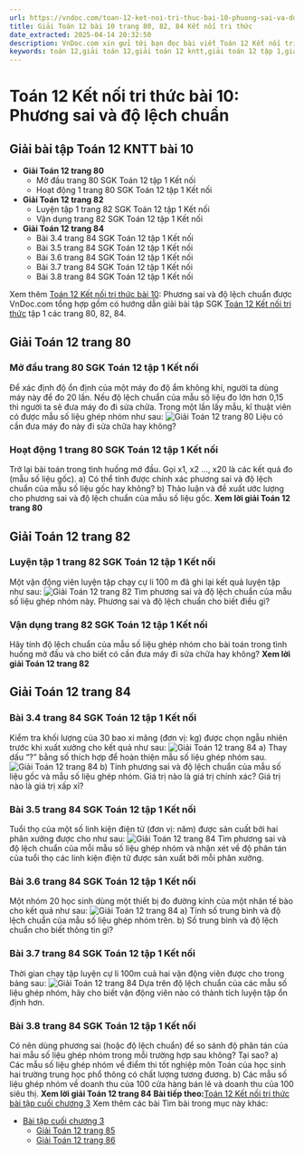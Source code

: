 ```yaml
---
url: https://vndoc.com/toan-12-ket-noi-tri-thuc-bai-10-phuong-sai-va-do-lech-chuan-320385
title: Giải Toán 12 bài 10 trang 80, 82, 84 Kết nối tri thức
date_extracted: 2025-04-14 20:32:50
description: VnDoc.com xin gửi tới bạn đọc bài viết Toán 12 Kết nối tri thức bài 10: Phương sai và độ lệch chuẩn. Mời các bạn cùng theo dõi bài viết dưới đây nhé.
keywords: toán 12,giải toán 12,giải toán 12 kntt,giải toán 12 tập 1,giải toán 12 kết nối tri thức,toán 12 kết nối tri thức tập 1,toán 12 kết nối tri thức,Toán 12 KNTT Bài 10,giải Toán 12 Kết nối tri thức Bài 10,Toán 12 Kết nối tri thức bài 10,Toán 12 Kết nối tri thức bài 10 Phương sai và độ lệch chuẩn,Phương sai và độ lệch chuẩn,giải toán 12 trang 80,giải toán 12 trang 82,giải toán 12 trang 84
---
```


# Toán 12 Kết nối tri thức bài 10: Phương sai và độ lệch chuẩn
## Giải bài tập Toán 12 KNTT bài 10
  * **Giải Toán 12 trang 80**
    * Mở đầu trang 80 SGK Toán 12 tập 1 Kết nối
    * Hoạt động 1 trang 80 SGK Toán 12 tập 1 Kết nối
  * **Giải Toán 12 trang 82**
    * Luyện tập 1 trang 82 SGK Toán 12 tập 1 Kết nối
    * Vận dụng trang 82 SGK Toán 12 tập 1 Kết nối
  * **Giải Toán 12 trang 84**
    * Bài 3.4 trang 84 SGK Toán 12 tập 1 Kết nối
    * Bài 3.5 trang 84 SGK Toán 12 tập 1 Kết nối
    * Bài 3.6 trang 84 SGK Toán 12 tập 1 Kết nối
    * Bài 3.7 trang 84 SGK Toán 12 tập 1 Kết nối
    * Bài 3.8 trang 84 SGK Toán 12 tập 1 Kết nối

Xem thêm
[Toán 12 Kết nối tri thức bài 10](<https://vndoc.com/toan-12-ket-noi-tri-thuc-bai-10-phuong-sai-va-do-lech-chuan-320385>): Phương sai và độ lệch chuẩn được VnDoc.com tổng hợp gồm có hướng dẫn giải bài tập SGK [Toán 12 Kết nối tri thức](<https://vndoc.com/toan-12-ket-noi-tri-thuc>) tập 1 các trang 80, 82, 84.
## Giải Toán 12 trang 80
### Mở đầu trang 80 SGK Toán 12 tập 1 Kết nối
Để xác định độ ổn định của một máy đo độ ẩm không khí, người ta dùng máy này để đo 20 lần. Nếu độ lệch chuẩn của mẫu số liệu đo lớn hơn 0,15 thì người ta sẽ đưa máy đo đi sửa chữa. Trong một lần lấy mẫu, kĩ thuật viên có được mẫu số liệu ghép nhóm như sau:
![Giải Toán 12 trang 80](https://i.vdoc.vn/data/image/2024/05/17/toan-12-ket-noi-tri-thuc-bai-10-1.png)
Liệu có cần đưa máy đo này đi sửa chữa hay không?
### Hoạt động 1 trang 80 SGK Toán 12 tập 1 Kết nối
Trở lại bài toán trong tình huống mở đầu. Gọi x1, x2 …, x20 là các kết quả đo \(mẫu số liệu gốc\).
a\) Có thể tính được chính xác phương sai và độ lệch chuẩn của mẫu số liệu gốc hay không?
b\) Thảo luận và đề xuất ước lượng cho phương sai và độ lệch chuẩn của mẫu số liệu gốc.
**Xem lời giải Toán 12 trang 80**
## Giải Toán 12 trang 82
### Luyện tập 1 trang 82 SGK Toán 12 tập 1 Kết nối
Một vận động viên luyện tập chạy cự li 100 m đã ghi lại kết quả luyện tập như sau:
![Giải Toán 12 trang 82](https://i.vdoc.vn/data/image/2024/05/17/toan-12-ket-noi-tri-thuc-bai-10-2.png)
Tìm phương sai và độ lệch chuẩn của mẫu số liệu ghép nhóm này. Phương sai và độ lệch chuẩn cho biết điều gì?
### Vận dụng trang 82 SGK Toán 12 tập 1 Kết nối
Hãy tính độ lệch chuẩn của mẫu số liệu ghép nhóm cho bài toán trong tình huống mở đầu và cho biết có cần đưa máy đi sửa chữa hay không?
**Xem lời giải Toán 12 trang 82**
## Giải Toán 12 trang 84
### Bài 3.4 trang 84 SGK Toán 12 tập 1 Kết nối
Kiểm tra khối lượng của 30 bao xi măng \(đơn vị: kg\) được chọn ngẫu nhiên trước khi xuất xưởng cho kết quả như sau:
![Giải Toán 12 trang 84](https://i.vdoc.vn/data/image/2024/05/17/toan-12-ket-noi-tri-thuc-bai-10-3.png)
a\) Thay dấu “?” bằng số thích hợp để hoàn thiện mẫu số liệu ghép nhóm sau.
![Giải Toán 12 trang 84](https://i.vdoc.vn/data/image/2024/05/17/toan-12-ket-noi-tri-thuc-bai-10-4.png)
b\) Tính phương sai và độ lệch chuẩn của mẫu số liệu gốc và mẫu số liệu ghép nhóm. Giá trị nào là giá trị chính xác? Giá trị nào là giá trị xấp xỉ?
### Bài 3.5 trang 84 SGK Toán 12 tập 1 Kết nối
Tuổi thọ của một số linh kiện điện tử \(đơn vị: năm\) được sản cuất bởi hai phân xưởng được cho như sau:
![Giải Toán 12 trang 84](https://i.vdoc.vn/data/image/2024/05/17/toan-12-ket-noi-tri-thuc-bai-10-5.png)
Tìm phương sai và độ lệch chuẩn của mỗi mẫu số liệu ghép nhóm và nhận xét về độ phân tán của tuổi thọ các linh kiện điện tử được sản xuất bởi mỗi phân xưởng.
### Bài 3.6 trang 84 SGK Toán 12 tập 1 Kết nối
Một nhóm 20 học sinh dùng một thiết bị đo đường kính của một nhân tế bào cho kết quả như sau:
![Giải Toán 12 trang 84](https://i.vdoc.vn/data/image/2024/05/17/toan-12-ket-noi-tri-thuc-bai-10-6.png)
a\) Tính số trung bình và độ lệch chuẩn của mẫu số liệu ghép nhóm trên.
b\) Số trung bình và độ lệch chuẩn cho biết thông tin gì?
### Bài 3.7 trang 84 SGK Toán 12 tập 1 Kết nối
Thời gian chạy tập luyện cự li 100m cuả hai vận động viên được cho trong bảng sau:
![Giải Toán 12 trang 84](https://i.vdoc.vn/data/image/2024/05/17/toan-12-ket-noi-tri-thuc-bai-10-7.png)
Dựa trên độ lệch chuẩn của các mẫu số liệu ghép nhóm, hãy cho biết vận động viên nào có thành tích luyện tập ổn định hơn.
### Bài 3.8 trang 84 SGK Toán 12 tập 1 Kết nối
Có nên dùng phương sai \(hoặc độ lệch chuẩn\) để so sánh độ phân tán của hai mẫu số liệu ghép nhóm trong mỗi trường hợp sau không? Tại sao?
a\) Các mẫu số liệu ghép nhóm về điểm thi tốt nghiệp môn Toán của học sinh hai trường trung học phổ thông có chất lượng tương đương.
b\) Các mẫu số liệu ghép nhóm về doanh thu của 100 cửa hàng bán lẻ và doanh thu của 100 siêu thị.
**Xem lời giải Toán 12 trang 84**
**Bài tiếp theo:**[Toán 12 Kết nối tri thức bài tập cuối chương 3](<https://vndoc.com/toan-12-ket-noi-tri-thuc-bai-tap-cuoi-chuong-3-320386>)
Xem thêm các bài Tìm bài trong mục này khác:
  * [Bài tập cuối chương 3](</toan-12-ket-noi-tri-thuc-bai-tap-cuoi-chuong-3-320386>)
    * [Giải Toán 12 trang 85](</giai-toan-12-trang-85-tap-1-ket-noi-tri-thuc-325687>)
    * [Giải Toán 12 trang 86](</giai-toan-12-trang-86-tap-1-ket-noi-tri-thuc-325699>)


